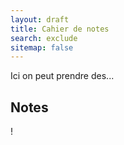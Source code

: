 ```yaml
---
layout: draft
title: Cahier de notes
search: exclude
sitemap: false
---
```


Ici on peut prendre des...

## Notes

!
